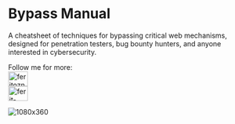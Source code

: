 # Bypass Manual

A cheatsheet of techniques for bypassing critical web mechanisms, designed for penetration testers, bug bounty hunters, and anyone interested in cybersecurity.

Follow me for more: <br>
<a href="https://twitter.com/feritozner" target="blank"><img align="center" src="https://raw.githubusercontent.com/rahuldkjain/github-profile-readme-generator/master/src/images/icons/Social/twitter.svg" alt="feritozner" height="30" width="40" /></a> <br>
<a href="https://linkedin.com/in/ferit-ozner" target="blank"><img align="center" src="https://raw.githubusercontent.com/rahuldkjain/github-profile-readme-generator/master/src/images/icons/Social/linked-in-alt.svg" alt="ferit-ozner" height="30" width="40" /></a> <br>


![1080x360](https://github.com/user-attachments/assets/ab96de5f-505a-4304-92fb-e90dfefea682)
